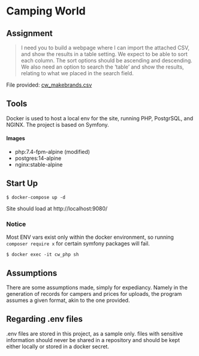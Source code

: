 # Camping World

## Assignment

> I need you to build a webpage where I can import the attached CSV, and show the results in a table setting. We expect to be able to sort each column. The sort options should be ascending and descending. We also need an option to search the ‘table’ and show the results, relating to what we placed in the search field.

File provided: [cw_makebrands.csv](https://github.com/SpencerDawson/coding-assignments-camping-world/blob/main/cw_makebrands.csv)

## Tools

Docker is used to host a local env for the site, running PHP, PostgrSQL, and NGINX. The project is based on Symfony.

#### Images
- php:7.4-fpm-alpine (modified)
- postgres:14-alpine
- nginx:stable-alpine

## Start Up

```Shell
$ docker-compose up -d
```

Site should load at http://localhost:9080/

### Notice

Most ENV vars exist only within the docker environment, so running `composer require x` for certain symfony packages will fail.  

```shell
$ docker exec -it cw_php sh
```

## Assumptions

There are some assumptions made, simply for expediancy. Namely in the generation of records for campers and prices for uploads, the program assumes a given format, akin to the one provided. 

## Regarding .env files

.env files are stored in this project, as a sample only. files with sensitive information should never be shared in a repository and should be kept either locally or stored in a docker secret.